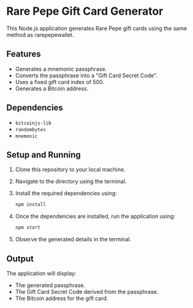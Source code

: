 
# Rare Pepe Gift Card Generator

This Node.js application generates Rare Pepe gift cards using the same method as rarepepewallet.

## Features

- Generates a mnemonic passphrase.
- Converts the passphrase into a "Gift Card Secret Code".
- Uses a fixed gift card index of 500.
- Generates a Bitcoin address.

## Dependencies

- `bitcoinjs-lib`
- `randombytes`
- `mnemonic`

## Setup and Running

1. Clone this repository to your local machine.
2. Navigate to the directory using the terminal.
3. Install the required dependencies using:

   ```bash
   npm install
   ```

4. Once the dependencies are installed, run the application using:

   ```bash
   npm start
   ```

5. Observe the generated details in the terminal.

## Output

The application will display:

- The generated passphrase.
- The Gift Card Secret Code derived from the passphrase.
- The Bitcoin address for the gift card.

